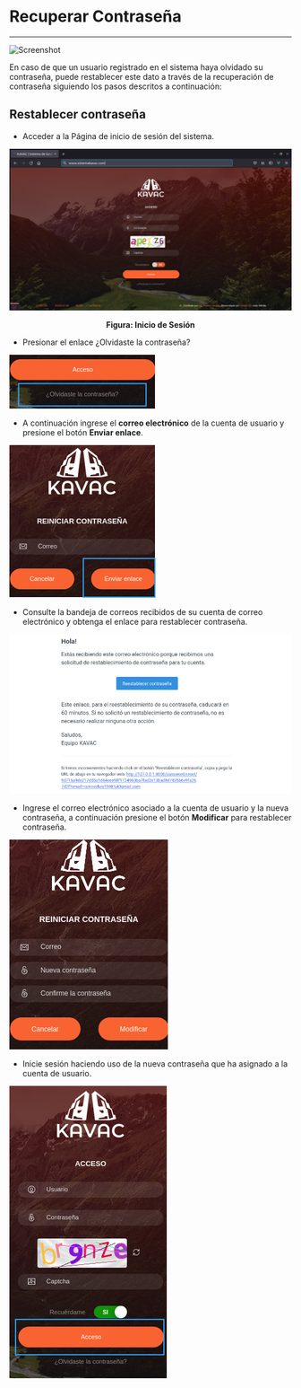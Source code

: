 # Recuperar Contraseña 
**********************

![Screenshot](../img/logokavac.png#imagen)

En caso de que un usuario registrado en el sistema haya olvidado su contraseña, puede restablecer este dato a través de la recuperación de contraseña siguiendo los pasos descritos a continuación:  

## Restablecer contraseña

-   Acceder a la Página de inicio de sesión del sistema.

![Screenshot](../img/figure_42.png#imagen)<div style="text-align: center;font-weight: bold"> Figura: Inicio de Sesión</div>

 -   Presionar el enlace ¿Olvidaste la contraseña?

![Screenshot](../img/password.png#imagen)
    
-   A continuación ingrese el **correo electrónico** de la cuenta de usuario y presione el botón **Enviar enlace**.
    
![Screenshot](../img/reset.png#imagen)
    
-   Consulte la bandeja de correos recibidos de su cuenta de correo electrónico y obtenga el enlace para restablecer contraseña. 
    
![Screenshot](../img/mail_user.png#imagen)
    
-   Ingrese el correo electrónico asociado a la cuenta de usuario y la nueva contraseña, a continuación presione el botón **Modificar** para restablecer contraseña.  
    
![Screenshot](../img/password_2.png#imagen)
    
-   Inicie sesión haciendo uso de la nueva contraseña que ha asignado a la cuenta de usuario. 
    
![Screenshot](../img/login.png#imagen)